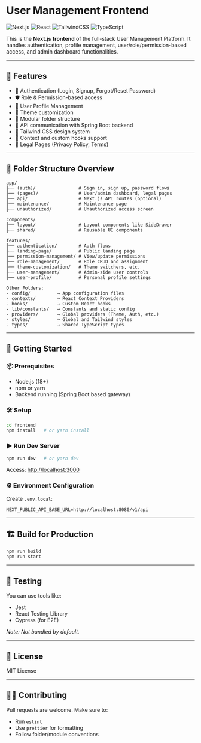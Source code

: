 # User Management Frontend

![Next.js](https://img.shields.io/badge/Next.js-14-black)
![React](https://img.shields.io/badge/React-18-blue)
![TailwindCSS](https://img.shields.io/badge/TailwindCSS-3.4.1-06B6D4)
![TypeScript](https://img.shields.io/badge/TypeScript-enabled-blue)

This is the **Next.js frontend** of the full-stack User Management Platform. It handles authentication, profile management, user/role/permission-based access, and admin dashboard functionalities.

---

## 🔧 Features

* 🔐 Authentication (Login, Signup, Forgot/Reset Password)
* 🛡️ Role & Permission-based access
* 👤 User Profile Management
* 🌙 Theme customization
* 🧩 Modular folder structure
* 🔁 API communication with Spring Boot backend
* 🎨 Tailwind CSS design system
* 🧠 Context and custom hooks support
* 📃 Legal Pages (Privacy Policy, Terms)

---

## 📁 Folder Structure Overview

```
app/
├── (auth)/                # Sign in, sign up, password flows
├── (pages)/               # User/admin dashboard, legal pages
├── api/                   # Next.js API routes (optional)
├── maintenance/           # Maintenance page
├── unauthorized/          # Unauthorized access screen

components/
├── layout/                # Layout components like SideDrawer
├── shared/                # Reusable UI components

features/
├── authentication/        # Auth flows
├── landing-page/          # Public landing page
├── permission-management/ # View/update permissions
├── role-management/       # Role CRUD and assignment
├── theme-customization/   # Theme switchers, etc.
├── user-management/       # Admin-side user controls
├── user-profile/          # Personal profile settings

Other Folders:
- config/          → App configuration files
- contexts/        → React Context Providers
- hooks/           → Custom React hooks
- lib/constants/   → Constants and static config
- providers/       → Global providers (Theme, Auth, etc.)
- styles/          → Global and Tailwind styles
- types/           → Shared TypeScript types
```

---

## 🚀 Getting Started

### 📦 Prerequisites

* Node.js (18+)
* npm or yarn
* Backend running (Spring Boot based gateway)

### 🛠️ Setup

```bash
cd frontend
npm install   # or yarn install
```

### ▶️ Run Dev Server

```bash
npm run dev   # or yarn dev
```

Access: [http://localhost:3000](http://localhost:3000)

### ⚙️ Environment Configuration

Create `.env.local`:

```env
NEXT_PUBLIC_API_BASE_URL=http://localhost:8080/v1/api
```

---

## 🏗️ Build for Production

```bash
npm run build
npm run start
```

---

## 🧪 Testing

You can use tools like:

* Jest
* React Testing Library
* Cypress (for E2E)

*Note: Not bundled by default.*

---

## 📄 License

MIT License

---

## 👨‍💻 Contributing

Pull requests are welcome. Make sure to:

* Run `eslint`
* Use `prettier` for formatting
* Follow folder/module conventions
